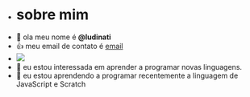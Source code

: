 - # sobre mim 
-  👋 ola meu nome é **@ludinati**
- 👍 meu email de contato é [email](ludmila.ponte@escola.pr.gov.br)
- ![](https://img.shields.io/badge/Gmail-D14836?style=for-the-badge&logo=gmail&logoColor=white)
- 👀 eu estou interessada em aprender a programar novas linguagens.
- 🌱 eu estou aprendendo a programar recentemente a linguagem de JavaScript e Scratch
